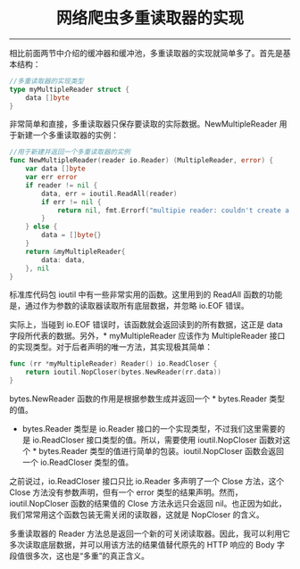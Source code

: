 <center><h1>网络爬虫多重读取器的实现</h1></center>

---

相比前面两节中介绍的缓冲器和缓冲池，多重读取器的实现就简单多了。首先是基本结构：

```go
//多重读取器的实现类型
type myMultipleReader struct {
    data []byte
}
```

非常简单和直接，多重读取器只保存要读取的实际数据。NewMultipleReader 用于新建一个多重读取器的实例：

```go
//用于新建并返回一个多重读取器的实例
func NewMultipleReader(reader io.Reader) (MultipleReader, error) {
    var data []byte
    var err error
    if reader != nil {
        data, err = ioutil.ReadAll(reader)
        if err != nil {
            return nil, fmt.Errorf("multipie reader: couldn't create a new one: %s", err)
        }
    } else {
        data = []byte{}
    }
    return &myMultipleReader{
        data: data,
    }, nil
}
```

标准库代码包 ioutil 中有一些非常实用的函数。这里用到的 ReadAll 函数的功能是，通过作为参数的读取器读取所有底层数据，并忽略 io.EOF 错误。

实际上，当碰到 io.EOF 错误时，该函数就会返回读到的所有数据，这正是 data 字段所代表的数据。另外，* myMultipleReader 应该作为 MultipleReader 接口的实现类型。对于后者声明的唯一方法，其实现极其简单：

```go
func (rr *myMultipleReader) Reader() io.ReadCloser {
    return ioutil.NopCloser(bytes.NewReader(rr.data))
}
```

bytes.NewReader 函数的作用是根据参数生成并返回一个 * bytes.Reader 类型的值。

- bytes.Reader 类型是 io.Reader 接口的一个实现类型，不过我们这里需要的是 io.ReadCloser 接口类型的值。所以，需要使用 ioutil.NopCloser 函数对这个 * bytes.Reader 类型的值进行简单的包装。ioutil.NopCloser 函数会返回一个 io.ReadCloser 类型的值。

之前说过，io.ReadCloser 接口只比 io.Reader 多声明了一个 Close 方法，这个 Close 方法没有参数声明，但有一个 error 类型的结果声明。然而，ioutil.NopCloser 函数的结果值的 Close 方法永远只会返回 nil。也正因为如此，我们常常用这个函数包装无需关闭的读取器，这就是 NopCloser 的含义。

多重读取器的 Reader 方法总是返回一个新的可关闭读取器。因此，我可以利用它多次读取底层数据，并可以用该方法的结果值替代原先的 HTTP 响应的 Body 字段值很多次，这也是“多重”的真正含义。

